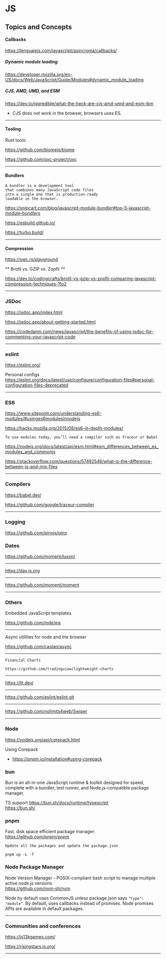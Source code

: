 # JS

## Topics and Concepts

#### Callbacks

https://lenguajejs.com/javascript/asincronia/callbacks/

##### Dynamic module loading
https://developer.mozilla.org/en-US/docs/Web/JavaScript/Guide/Modules#dynamic_module_loading

#####  CJS, AMD, UMD, and ESM
https://dev.to/iggredible/what-the-heck-are-cjs-amd-umd-and-esm-ikm

* CJS does not work in the browser, browsers uses ES.

---


#### Tooling

Rust tools:

https://github.com/biomejs/biome

https://github.com/oxc-project/oxc

---

#### Bundlers

```
A bundler is a development tool
that combines many JavaScript code files
into a single one that is production-ready
loadable in the browser.
```

https://snipcart.com/blog/javascript-module-bundler#top-5-javascript-module-bundlers

https://esbuild.github.io/

https://turbo.build/

---
  
#### Compression

https://swc.rs/playground

** Brotli vs. GZIP vs. Zopfli **

https://dev.to/codingcrafts/brotli-vs-gzip-vs-zopfli-comparing-javascript-compression-techniques-1fo2

---

### JSDoc

https://jsdoc.app/index.html

https://jsdoc.app/about-getting-started.html

https://codedamn.com/news/javascript/the-benefits-of-using-jsdoc-for-commenting-your-javascript-code

---

### eslint
https://eslint.org/

Personal configs
<br>
https://eslint.org/docs/latest/use/configure/configuration-files#personal-configuration-files-deprecated

---

### ES6

https://www.sitepoint.com/understanding-es6-modules/#usinges6modulesinnodejs

https://hacks.mozilla.org/2015/08/es6-in-depth-modules/

```
To use modules today, you’ll need a compiler such as Traceur or Babel
```

https://nodejs.org/docs/latest/api/esm.html#esm_differences_between_es_modules_and_commonjs

https://stackoverflow.com/questions/57492546/what-is-the-difference-between-js-and-mjs-files

---

### Compilers

https://babel.dev/

https://github.com/google/traceur-compiler

---

### Logging
https://github.com/pinojs/pino

### Dates

https://github.com/moment/luxon/

---

https://day.js.org

---

https://github.com/moment/moment

---

### Others

 Embedded JavaScript templates

https://github.com/mde/ejs

---

Async utilities for node and the browser

https://github.com/caolan/async

---

    Financial Charts

    https://github.com/tradingview/lightweight-charts

---

https://lit.dev/

---

https://github.com/eslint/eslint.git

---

https://github.com/nolimits4web/Swiper

---

### Node

https://nodejs.org/api/corepack.html

Using Corepack

* https://pnpm.io/installation#using-corepack

### bun
Bun is an all-in-one JavaScript runtime & toolkit designed for speed, complete with a bundler, test runner, and Node.js-compatible package manager.

TS support
https://bun.sh/docs/runtime/typescript
<br>
https://bun.sh/

###  pnpm
Fast, disk space efficient package manager:
<br>
https://github.com/pnpm/pnpm

```
Update all the packages and update the package.json

pnpm up -L -f

```

### Node Package Manager
Node Version Manager - POSIX-compliant bash script to manage multiple active node.js versions 
<br>
https://github.com/nvm-sh/nvm

Node by default uses CommonJS unless package.json says `"type": "module"`.
By default, uses callbacks instead of promises. Node promises APIs are available in default packages.

---

### Communities and conferences

https://js13kgames.com/

https://risingstars.js.org/

---
